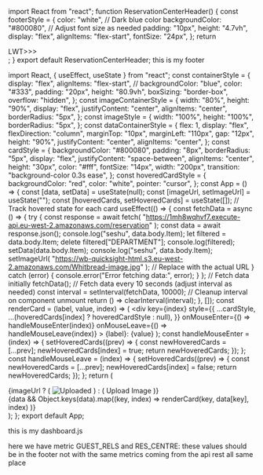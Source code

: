 import React from "react";
function ReservationCenterHeader() {
  const footerStyle = {
    color: "white",
    // Dark blue color
    backgroundColor: "#800080",
    // Adjust font size as needed
    padding: "10px",
    height: "4.7vh",
    display: "flex",
    alignItems: "flex-start",
    fontSize: "24px",
  };
  return <div style={footerStyle}>LWT>>></div>;
}
export default ReservationCenterHeader;
this is my footer



import React, { useEffect, useState } from "react";
const containerStyle = {
  display: "flex",
  alignItems: "flex-start",
  // backgroundColor: "blue",
  color: "#333",
  padding: "20px",
  height: "80.9vh",
  boxSizing: "border-box",
  overflow: "hidden",
};
const imageContainerStyle = {
  width: "80%",
  height: "90%",
  display: "flex",
  justifyContent: "center",
  alignItems: "center",
  borderRadius: "5px",
};
const imageStyle = {
  width: "100%",
  height: "100%",
  borderRadius: "5px",
};
const dataContainerStyle = {
  flex: 1,
  display: "flex",
  flexDirection: "column",
  marginTop: "10px",
  marginLeft: "110px",
  gap: "12px",
  height: "90%",
  justifyContent: "center",
  alignItems: "center",
};
const cardStyle = {
  backgroundColor: "#800080",
  padding: "8px",
  borderRadius: "5px",
  display: "flex",
  justifyContent: "space-between",
  alignItems: "center",
  height: "30px",
  color: "#fff",
  fontSize: "14px",
  width: "200px",
  transition: "background-color 0.3s ease",
};
const hoveredCardStyle = {
  backgroundColor: "red",
  color: "white",
  pointer: "cursor",
};
const App = () => {
  const [data, setData] = useState(null);
  const [imageUrl, setImageUrl] = useState("");
  const [hoveredCards, setHoveredCards] = useState([]); // Track hovered state for each card
  useEffect(() => {
    const fetchData = async () => {
      try {
        const response = await fetch(
          "https://1mh8wqhvf7.execute-api.eu-west-2.amazonaws.com/reservation"
        );
        const data = await response.json();
        console.log("seshu", data.body.Item);
        let filtered = data.body.Item;
        delete filtered["DEPARTMENT"];
        console.log(filtered);
        setData(data.body.Item);
        console.log("seshu", data.body.Item);
        setImageUrl(
          "https://wb-quicksight-html.s3.eu-west-2.amazonaws.com/Whitbread-image.jpg"
        ); // Replace with the actual URL
      } catch (error) {
        console.error("Error fetching data:", error);
      }
    };
    // Fetch data initially
    fetchData();
    // Fetch data every 10 seconds (adjust interval as needed)
    const interval = setInterval(fetchData, 10000);
    // Cleanup interval on component unmount
    return () => clearInterval(interval);
  }, []);
  const renderCard = (label, value, index) => (
    <div
      key={index}
      style={{
        ...cardStyle,
        ...(hoveredCards[index] ? hoveredCardStyle : null),
      }}
      onMouseEnter={() => handleMouseEnter(index)}
      onMouseLeave={() => handleMouseLeave(index)}
    >
      <span>{label}:</span>
      <span>{value}</span>
    </div>
  );
  const handleMouseEnter = (index) => {
    setHoveredCards((prev) => {
      const newHoveredCards = [...prev];
      newHoveredCards[index] = true;
      return newHoveredCards;
    });
  };
  const handleMouseLeave = (index) => {
    setHoveredCards((prev) => {
      const newHoveredCards = [...prev];
      newHoveredCards[index] = false;
      return newHoveredCards;
    });
  };
  return (
    <div style={containerStyle}>
      <div style={imageContainerStyle}>
        {imageUrl ? (
          <img src={imageUrl} alt="Uploaded" style={imageStyle} />
        ) : (
          <span>Upload Image</span>
        )}
      </div>
      <div style={dataContainerStyle}>
        {data &&
          Object.keys(data).map((key, index) =>
            renderCard(key, data[key], index)
          )}
      </div>
    </div>
  );
};
export default App;



this is my dashboard.js


here we have metric GUEST_RELS and RES_CENTRE:   these values should be in the footer not with the same metrics coming from the api rest all same place
